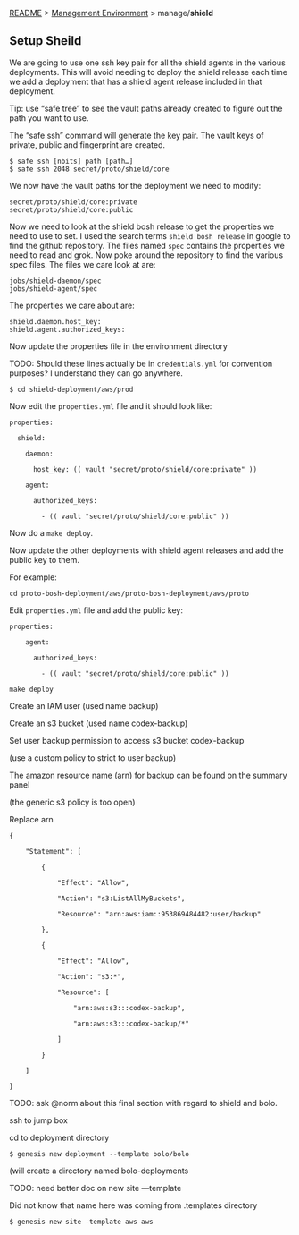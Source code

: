 [README](../README.md) > [Management Environment](../manage.md) > manage/**shield**

## Setup Sheild

We are going to use one ssh key pair for all the shield agents in the various deployments.   This will avoid needing to deploy the shield release each time we add a deployment that has a shield agent release included in that deployment.

Tip:  use “safe tree” to see the vault paths already created to figure out the path you want to use.

The “safe ssh” command will generate the key pair.   The vault keys of private, public and fingerprint are created.

```
$ safe ssh [nbits] path [path…]
$ safe ssh 2048 secret/proto/shield/core
```

We now have the vault paths for the deployment we need to modify:

```
secret/proto/shield/core:private
secret/proto/shield/core:public
```

Now we need to look at the shield bosh release to get the properties we need to use to set.   I used the search terms  `shield bosh release` in google to find the github repository.   The files named `spec` contains the properties we need to read and grok.   Now poke around the repository to find the various spec files.   The files we care look at are:

```
jobs/shield-daemon/spec
jobs/shield-agent/spec
```

The properties we care about are:

```
shield.daemon.host_key:
shield.agent.authorized_keys:
```

Now update the properties file in the environment directory

TODO: Should these lines actually be in `credentials.yml` for convention purposes?   I understand they can go anywhere.

```
$ cd shield-deployment/aws/prod
```

Now edit the `properties.yml` file and it should look like:

```
properties:

  shield:

    daemon:

      host_key: (( vault "secret/proto/shield/core:private" ))

    agent:

      authorized_keys:

        - (( vault "secret/proto/shield/core:public" ))
```

Now do a `make deploy`.

Now update the other deployments with shield agent releases and add the public key to them.  

For example:

```
cd proto-bosh-deployment/aws/proto-bosh-deployment/aws/proto
```

Edit `properties.yml` file and add the public key:


```
properties:

    agent:

      authorized_keys:

        - (( vault "secret/proto/shield/core:public" ))
```


```
make deploy
```

Create an IAM user (used name backup)

Create an s3 bucket (used name codex-backup)

Set user backup permission to access s3 bucket codex-backup

(use a custom policy to strict to user backup)

The amazon resource name (arn)  for backup can be found on the summary panel

(the generic s3 policy is too open)

Replace arn

```
{

    "Statement": [

        {

            "Effect": "Allow",

            "Action": "s3:ListAllMyBuckets",

            "Resource": "arn:aws:iam::953869484482:user/backup"

        },

        {

            "Effect": "Allow",

            "Action": "s3:*",

            "Resource": [

                "arn:aws:s3:::codex-backup",

                "arn:aws:s3:::codex-backup/*"

            ]

        }

    ]

}
```

TODO: ask @norm about this final section with regard to shield and bolo.

ssh to jump box

cd to deployment directory

```
$ genesis new deployment --template bolo/bolo
```

(will create a directory named bolo-deployments

TODO: need better doc on new site —template <name>

Did not know that name here was coming from .templates directory

```
$ genesis new site -template aws aws
```
